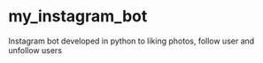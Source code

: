 # my_instagram_bot
Instagram bot developed in python to liking photos, follow user and unfollow users
